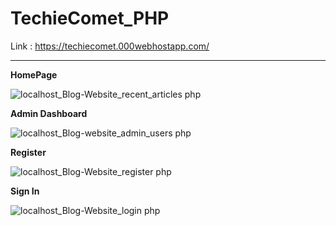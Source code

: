 # TechieComet_PHP

Link : https://techiecomet.000webhostapp.com/

----

**HomePage**

![localhost_Blog-Website_recent_articles php](https://user-images.githubusercontent.com/63875409/142772250-0e8833fa-af6a-4224-b3a7-eef820d73aa4.png)

**Admin Dashboard**

![localhost_Blog-website_admin_users php](https://user-images.githubusercontent.com/63875409/142772403-715862a4-0790-49de-84ee-df5db01d7e9a.png)

**Register**

![localhost_Blog-Website_register php](https://user-images.githubusercontent.com/63875409/142772609-324801fb-3307-40df-8c12-fa8ac102d414.png)

**Sign In**

![localhost_Blog-Website_login php](https://user-images.githubusercontent.com/63875409/142772486-9785724f-426b-4bb9-8760-0d519c3436de.png)
